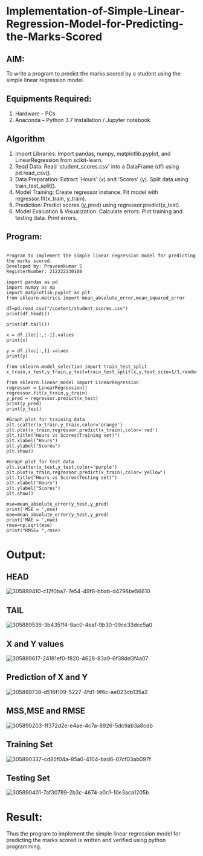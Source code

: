 # Implementation-of-Simple-Linear-Regression-Model-for-Predicting-the-Marks-Scored

## AIM:
To write a program to predict the marks scored by a student using the simple linear regression model.

## Equipments Required:
1. Hardware – PCs
2. Anaconda – Python 3.7 Installation / Jupyter notebook

## Algorithm
1. Import Libraries: Import pandas, numpy, matplotlib.pyplot, and LinearRegression from scikit-learn.
2. Read Data: Read 'student_scores.csv' into a DataFrame (df) using pd.read_csv().
3. Data Preparation: Extract 'Hours' (x) and 'Scores' (y). Split data using train_test_split().
4. Model Training: Create regressor instance. Fit model with regressor.fit(x_train, y_train).
5. Prediction: Predict scores (y_pred) using regressor.predict(x_test).
6. Model Evaluation & Visualization: Calculate errors. Plot training and testing data. Print errors.

## Program:
```

Program to implement the simple linear regression model for predicting the marks scored.
Developed by: Praveenkumar S
RegisterNumber: 212222230108

import pandas as pd
import numpy as np
import matplotlib.pyplot as plt
from sklearn.metrics import mean_absolute_error,mean_squared_error

df=pd.read_csv("/content/student_scores.csv")
print(df.head())

print(df.tail())

x = df.iloc[:,:-1].values
print(x)

y = df.iloc[:,1].values
print(y)

from sklearn.model_selection import train_test_split
x_train,x_test,y_train,y_test=train_test_split(x,y,test_size=1/3,random_state=0)

from sklearn.linear_model import LinearRegression
regressor = LinearRegression()
regressor.fit(x_train,y_train)
y_pred = regressor.predict(x_test)
print(y_pred)
print(y_test)

#Graph plot for training data
plt.scatter(x_train,y_train,color='orange')
plt.plot(x_train,regressor.predict(x_train),color='red')
plt.title("Hours vs Scores(Training set)")
plt.xlabel("Hours")
plt.ylabel("Scores")
plt.show()

#Graph plot for test data
plt.scatter(x_test,y_test,color='purple')
plt.plot(x_train,regressor.predict(x_train),color='yellow')
plt.title("Hours vs Scores(Testing set)")
plt.xlabel("Hours")
plt.ylabel("Scores")
plt.show()

mse=mean_absolute_error(y_test,y_pred)
print('MSE = ',mse)
mae=mean_absolute_error(y_test,y_pred)
print('MAE = ',mae)
rmse=np.sqrt(mse)
print("RMSE= ",rmse) 

```

# Output:
## HEAD
![305889410-c12f0ba7-7e54-49f8-bbab-d4798be56610](https://github.com/Praveenkumar2004-dev/Implementation-of-Simple-Linear-Regression-Model-for-Predicting-the-Marks-Scored/assets/119559827/c115df3d-f117-49ba-830c-b06a121995f8)

## TAIL
![305889536-3b4351f4-8ac0-4eaf-9b30-09ce33dcc5a0](https://github.com/Praveenkumar2004-dev/Implementation-of-Simple-Linear-Regression-Model-for-Predicting-the-Marks-Scored/assets/119559827/4e2bfe00-267e-44da-a9d1-a12d8c1c9cb8)

## X and Y values
![305889617-24181ef0-f820-4628-83a9-6f38dd3f4a07](https://github.com/Praveenkumar2004-dev/Implementation-of-Simple-Linear-Regression-Model-for-Predicting-the-Marks-Scored/assets/119559827/52c4fb75-2ee5-4e91-94c7-db6bc61491ba)

## Prediction of X and Y
![305889738-d516f109-5227-4fd1-9f6c-ae023db135a2](https://github.com/Praveenkumar2004-dev/Implementation-of-Simple-Linear-Regression-Model-for-Predicting-the-Marks-Scored/assets/119559827/23e73859-a5da-4354-8bf5-0ce0dbac10cc)

## MSS,MSE and RMSE
![305890203-1f372d2e-e4ae-4c7a-8926-5dc9ab3a8cdb](https://github.com/Praveenkumar2004-dev/Implementation-of-Simple-Linear-Regression-Model-for-Predicting-the-Marks-Scored/assets/119559827/b68ce3fe-410d-4e93-ba4a-5ea872ecf5cc)

## Training Set
![305890337-cd85f04a-85a0-4104-bad6-07cf03ab097f](https://github.com/Praveenkumar2004-dev/Implementation-of-Simple-Linear-Regression-Model-for-Predicting-the-Marks-Scored/assets/119559827/e667bc3b-d584-48e3-8f33-513e69c11b1a)

## Testing Set
![305890401-7af30789-2b3c-4674-a0c1-10e3aca1205b](https://github.com/Praveenkumar2004-dev/Implementation-of-Simple-Linear-Regression-Model-for-Predicting-the-Marks-Scored/assets/119559827/d00c2bbf-a8c2-4d7c-87a0-ba108ddf5f82)

# Result:
Thus the program to implement the simple linear regression model for predicting the marks scored is written and verified using python programming.
